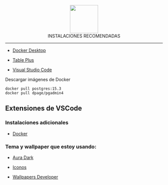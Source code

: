 
<p  align="center">
<img  src="https://www.postgresql.org/media/img/about/press/elephant.png"  width="90px">
<BR>
INSTALACIONES RECOMENDADAS
<br>
</p>
<hr>

* [Docker Desktop](https://www.docker.com/get-started)

* [Table Plus](https://tableplus.com/) 

* [Visual Studio Code](https://code.visualstudio.com/)

Descargar imágenes de Docker

```
docker pull postgres:15.3
docker pull dpage/pgadmin4
```


## Extensiones de VSCode

### Instalaciones adicionales

* [Docker](https://marketplace.visualstudio.com/items?itemName=ms-azuretools.vscode-docker)


### Tema y wallpaper que estoy usando:

* [Aura Dark](https://marketplace.visualstudio.com/items?itemName=DaltonMenezes.aura-theme)

* [Iconos](https://marketplace.visualstudio.com/items?itemName=PKief.material-icon-theme)

* [Wallpapers Developer](https://drive.google.com/drive/folders/1ItU8rbSGJjnh2USOBGwaCo9nYKifPJ6m?usp=sharing)